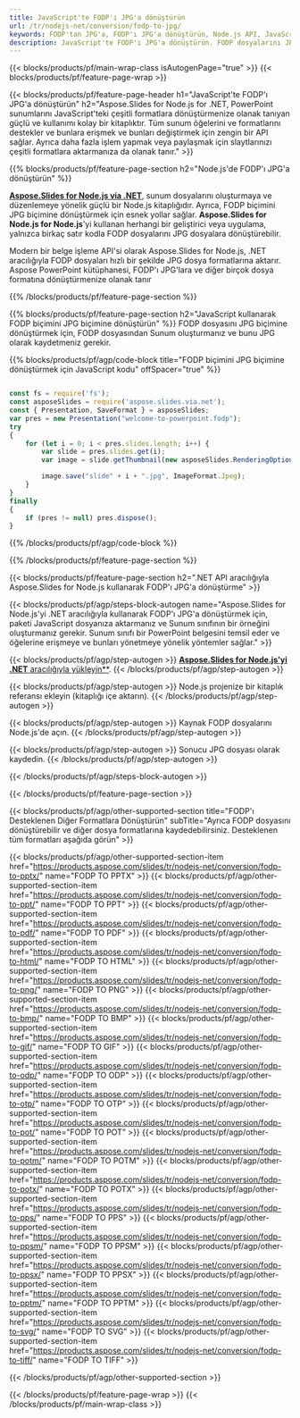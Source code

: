 ```yaml
---
title: JavaScript'te FODP'ı JPG'a dönüştürün
url: /tr/nodejs-net/conversion/fodp-to-jpg/
keywords: FODP'tan JPG'a, FODP'ı JPG'a dönüştürün, Node.js API, JavaScript Kitaplığı, FODP, JPG
description: JavaScript'te FODP'ı JPG'a dönüştürün. FODP dosyalarını JPG biçimine dönüştürmek için Node.js kitaplık API'sini kullanın
---
```


{{< blocks/products/pf/main-wrap-class isAutogenPage="true" >}}
{{< blocks/products/pf/feature-page-wrap >}}

{{< blocks/products/pf/feature-page-header h1="JavaScript'te FODP'ı JPG'a dönüştürün" h2="Aspose.Slides for Node.js for .NET, PowerPoint sunumlarını JavaScript'teki çeşitli formatlara dönüştürmenize olanak tanıyan güçlü ve kullanımı kolay bir kitaplıktır. Tüm sunum öğelerini ve formatlarını destekler ve bunlara erişmek ve bunları değiştirmek için zengin bir API sağlar. Ayrıca daha fazla işlem yapmak veya paylaşmak için slaytlarınızı çeşitli formatlara aktarmanıza da olanak tanır." >}}

{{% blocks/products/pf/feature-page-section h2="Node.js'de FODP'ı JPG'a dönüştürün" %}}

[**Aspose.Slides for Node.js via .NET**](https://products.aspose.com/slides/tr/nodejs-net/), sunum dosyalarını oluşturmaya ve düzenlemeye yönelik güçlü bir Node.js kitaplığıdır. Ayrıca, FODP biçimini JPG biçimine dönüştürmek için esnek yollar sağlar. **Aspose.Slides for Node.js for Node.js**'yi kullanan herhangi bir geliştirici veya uygulama, yalnızca birkaç satır kodla FODP dosyalarını JPG dosyalara dönüştürebilir.

Modern bir belge işleme API'si olarak Aspose.Slides for Node.js, .NET aracılığıyla FODP dosyaları hızlı bir şekilde JPG dosya formatlarına aktarır. Aspose PowerPoint kütüphanesi, FODP'ı JPG'lara ve diğer birçok dosya formatına dönüştürmenize olanak tanır

{{% /blocks/products/pf/feature-page-section %}}

{{% blocks/products/pf/feature-page-section  h2="JavaScript kullanarak FODP biçimini JPG biçimine dönüştürün" %}}
FODP dosyasını JPG biçimine dönüştürmek için, FODP dosyasından Sunum oluşturmanız ve bunu JPG olarak kaydetmeniz gerekir.

{{% blocks/products/pf/agp/code-block title="FODP biçimini JPG biçimine dönüştürmek için JavaScript kodu" offSpacer="true" %}}

```javascript

const fs = require('fs');
const asposeSlides = require('aspose.slides.via.net');
const { Presentation, SaveFormat } = asposeSlides;
var pres = new Presentation("welcome-to-powerpoint.fodp");
try
{
    for (let i = 0; i < pres.slides.length; i++) {
        var slide = pres.slides.get(i);
        var image = slide.getThumbnail(new asposeSlides.RenderingOptions(), { width: 1080, height: 960 });

        image.save("slide" + i + ".jpg", ImageFormat.Jpeg); 
    }
}
finally
{
    if (pres != null) pres.dispose();
}
```


{{% /blocks/products/pf/agp/code-block %}}

{{% /blocks/products/pf/feature-page-section %}}

{{< blocks/products/pf/feature-page-section  h2=".NET API aracılığıyla Aspose.Slides for Node.js kullanarak FODP'ı JPG'a dönüştürme" >}}

{{< blocks/products/pf/agp/steps-block-autogen name="Aspose.Slides for Node.js'yi .NET aracılığıyla kullanarak FODP'ı JPG'a dönüştürmek için, paketi JavaScript dosyanıza aktarmanız ve Sunum sınıfının bir örneğini oluşturmanız gerekir. Sunum sınıfı bir PowerPoint belgesini temsil eder ve öğelerine erişmeye ve bunları yönetmeye yönelik yöntemler sağlar." >}}

{{< blocks/products/pf/agp/step-autogen >}}
[**Aspose.Slides for Node.js'yi .NET** aracılığıyla yükleyin**](https://products.aspose.com/slides/tr/nodejs-net/).
{{< /blocks/products/pf/agp/step-autogen >}}

{{< blocks/products/pf/agp/step-autogen >}}
Node.js projenize bir kitaplık referansı ekleyin (kitaplığı içe aktarın).
{{< /blocks/products/pf/agp/step-autogen >}}

{{< blocks/products/pf/agp/step-autogen >}}
Kaynak FODP dosyalarını Node.js'de açın.
{{< /blocks/products/pf/agp/step-autogen >}}

{{< blocks/products/pf/agp/step-autogen >}}
Sonucu JPG dosyası olarak kaydedin.
{{< /blocks/products/pf/agp/step-autogen >}}

{{< /blocks/products/pf/agp/steps-block-autogen >}}

{{< /blocks/products/pf/feature-page-section >}}

{{< blocks/products/pf/agp/other-supported-section title="FODP'ı Desteklenen Diğer Formatlara Dönüştürün" subTitle="Ayrıca FODP dosyasını dönüştürebilir ve diğer dosya formatlarına kaydedebilirsiniz. Desteklenen tüm formatları aşağıda görün" >}}

{{< blocks/products/pf/agp/other-supported-section-item href="https://products.aspose.com/slides/tr/nodejs-net/conversion/fodp-to-pptx/" name="FODP TO PPTX" >}}
{{< blocks/products/pf/agp/other-supported-section-item href="https://products.aspose.com/slides/tr/nodejs-net/conversion/fodp-to-ppt/" name="FODP TO PPT" >}}
{{< blocks/products/pf/agp/other-supported-section-item href="https://products.aspose.com/slides/tr/nodejs-net/conversion/fodp-to-pdf/" name="FODP TO PDF" >}}
{{< blocks/products/pf/agp/other-supported-section-item href="https://products.aspose.com/slides/tr/nodejs-net/conversion/fodp-to-html/" name="FODP TO HTML" >}}
{{< blocks/products/pf/agp/other-supported-section-item href="https://products.aspose.com/slides/tr/nodejs-net/conversion/fodp-to-png/" name="FODP TO PNG" >}}
{{< blocks/products/pf/agp/other-supported-section-item href="https://products.aspose.com/slides/tr/nodejs-net/conversion/fodp-to-bmp/" name="FODP TO BMP" >}}
{{< blocks/products/pf/agp/other-supported-section-item href="https://products.aspose.com/slides/tr/nodejs-net/conversion/fodp-to-gif/" name="FODP TO GIF" >}}
{{< blocks/products/pf/agp/other-supported-section-item href="https://products.aspose.com/slides/tr/nodejs-net/conversion/fodp-to-odp/" name="FODP TO ODP" >}}
{{< blocks/products/pf/agp/other-supported-section-item href="https://products.aspose.com/slides/tr/nodejs-net/conversion/fodp-to-otp/" name="FODP TO OTP" >}}
{{< blocks/products/pf/agp/other-supported-section-item href="https://products.aspose.com/slides/tr/nodejs-net/conversion/fodp-to-pot/" name="FODP TO POT" >}}
{{< blocks/products/pf/agp/other-supported-section-item href="https://products.aspose.com/slides/tr/nodejs-net/conversion/fodp-to-potm/" name="FODP TO POTM" >}}
{{< blocks/products/pf/agp/other-supported-section-item href="https://products.aspose.com/slides/tr/nodejs-net/conversion/fodp-to-potx/" name="FODP TO POTX" >}}
{{< blocks/products/pf/agp/other-supported-section-item href="https://products.aspose.com/slides/tr/nodejs-net/conversion/fodp-to-pps/" name="FODP TO PPS" >}}
{{< blocks/products/pf/agp/other-supported-section-item href="https://products.aspose.com/slides/tr/nodejs-net/conversion/fodp-to-ppsm/" name="FODP TO PPSM" >}}
{{< blocks/products/pf/agp/other-supported-section-item href="https://products.aspose.com/slides/tr/nodejs-net/conversion/fodp-to-ppsx/" name="FODP TO PPSX" >}}
{{< blocks/products/pf/agp/other-supported-section-item href="https://products.aspose.com/slides/tr/nodejs-net/conversion/fodp-to-pptm/" name="FODP TO PPTM" >}}
{{< blocks/products/pf/agp/other-supported-section-item href="https://products.aspose.com/slides/tr/nodejs-net/conversion/fodp-to-svg/" name="FODP TO SVG" >}}
{{< blocks/products/pf/agp/other-supported-section-item href="https://products.aspose.com/slides/tr/nodejs-net/conversion/fodp-to-tiff/" name="FODP TO TIFF" >}}


{{< /blocks/products/pf/agp/other-supported-section >}}

{{< /blocks/products/pf/feature-page-wrap >}}
{{< /blocks/products/pf/main-wrap-class >}}